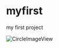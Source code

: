 # myfirst
my first project


![CircleImageView](https://raw.github.com/hdodenhof/CircleImageView/master/screenshot.png)
